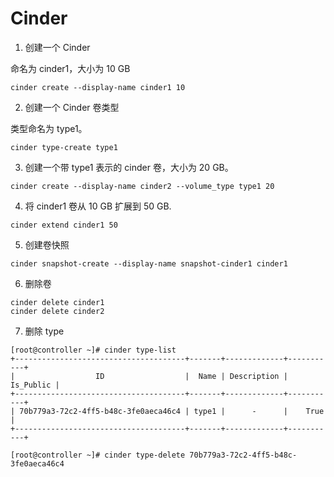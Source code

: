 # Cinder

1. 创建一个 Cinder

命名为 cinder1，大小为 10 GB

```
cinder create --display-name cinder1 10
```



2. 创建一个 Cinder 卷类型

类型命名为 type1。

```
cinder type-create type1
```



3. 创建一个带 type1 表示的 cinder 卷，大小为 20 GB。

```
cinder create --display-name cinder2 --volume_type type1 20
```



4. 将 cinder1 卷从 10 GB 扩展到 50 GB.

```
cinder extend cinder1 50
```



5. 创建卷快照

```
cinder snapshot-create --display-name snapshot-cinder1 cinder1
```



6. 删除卷

```
cinder delete cinder1
cinder delete cinder2
```



7. 删除 type

```
[root@controller ~]# cinder type-list 
+--------------------------------------+-------+-------------+-----------+
|                  ID                  |  Name | Description | Is_Public |
+--------------------------------------+-------+-------------+-----------+
| 70b779a3-72c2-4ff5-b48c-3fe0aeca46c4 | type1 |      -      |    True   |
+--------------------------------------+-------+-------------+-----------+

[root@controller ~]# cinder type-delete 70b779a3-72c2-4ff5-b48c-3fe0aeca46c4
```
